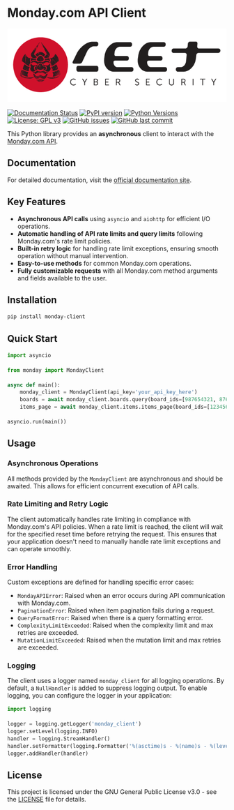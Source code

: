 # Monday.com API Client

![Monday.com API Client Logo](https://raw.githubusercontent.com/LeetCyberSecurity/monday-client/main/docs/source/_static/leet_logo.png)

[![Documentation Status](https://readthedocs.org/projects/monday-client/badge/?version=latest)](https://monday-client.readthedocs.io/en/latest/?badge=latest)
[![PyPI version](https://badge.fury.io/py/monday-client.svg)](https://badge.fury.io/py/monday-client)
[![Python Versions](https://img.shields.io/pypi/pyversions/monday-client.svg)](https://pypi.org/project/monday-client/)
[![License: GPL v3](https://img.shields.io/badge/License-GPLv3-blue.svg)](https://www.gnu.org/licenses/gpl-3.0)
[![GitHub issues](https://img.shields.io/github/issues/LeetCyberSecurity/monday-client.svg)](https://github.com/LeetCyberSecurity/monday-client/issues)
[![GitHub last commit](https://img.shields.io/github/last-commit/LeetCyberSecurity/monday-client.svg)](https://github.com/LeetCyberSecurity/monday-client/commits/main)

This Python library provides an **asynchronous** client to interact with the [Monday.com API](https://developer.monday.com/api-reference/reference/about-the-api-reference).

## Documentation

For detailed documentation, visit the [official documentation site](https://monday-client.readthedocs.io).

## Key Features

- **Asynchronous API calls** using `asyncio` and `aiohttp` for efficient I/O operations.
- **Automatic handling of API rate limits and query limits** following Monday.com's rate limit policies.
- **Built-in retry logic** for handling rate limit exceptions, ensuring smooth operation without manual intervention.
- **Easy-to-use methods** for common Monday.com operations.
- **Fully customizable requests** with all Monday.com method arguments and fields available to the user.

## Installation

```bash
pip install monday-client
```

## Quick Start

```python
import asyncio

from monday import MondayClient

async def main():
    monday_client = MondayClient(api_key='your_api_key_here')
    boards = await monday_client.boards.query(board_ids=[987654321, 876543210])
    items_page = await monday_client.items.items_page(board_ids=[123456789, 123456780])

asyncio.run(main())
```


## Usage

### Asynchronous Operations

All methods provided by the `MondayClient` are asynchronous and should be awaited. This allows for efficient concurrent execution of API calls.

### Rate Limiting and Retry Logic

The client automatically handles rate limiting in compliance with Monday.com's API policies. When a rate limit is reached, the client will wait for the specified reset time before retrying the request. This ensures that your application doesn't need to manually handle rate limit exceptions and can operate smoothly.

### Error Handling

Custom exceptions are defined for handling specific error cases:

- `MondayAPIError`: Raised when an error occurs during API communication with Monday.com.
- `PaginationError`: Raised when item pagination fails during a request.
- `QueryFormatError`: Raised when there is a query formatting error.
- `ComplexityLimitExceeded`: Raised when the complexity limit and max retries are exceeded.
- `MutationLimitExceeded`: Raised when the mutation limit and max retries are exceeded.

### Logging

The client uses a logger named `monday_client` for all logging operations. By default, a `NullHandler` is added to suppress logging output. To enable logging, you can configure the logger in your application:

```python
import logging

logger = logging.getLogger('monday_client')
logger.setLevel(logging.INFO)
handler = logging.StreamHandler()
handler.setFormatter(logging.Formatter('%(asctime)s - %(name)s - %(levelname)s - %(message)s'))
logger.addHandler(handler)
```

## License

This project is licensed under the GNU General Public License v3.0 - see the [LICENSE](https://github.com/LeetCyberSecurity/monday-client/blob/main/LICENSE) file for details.